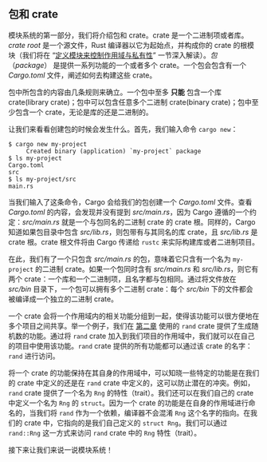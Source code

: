 ## 包和 crate

模块系统的第一部分，我们将介绍包和 crate。crate 是一个二进制项或者库。*crate root* 是一个源文件，Rust 编译器以它为起始点，并构成你的 crate 的根模块（我们将在 “[定义模块来控制作用域与私有性](https://github.com/rust-lang/book/blob/master/src/ch07-02-defining-modules-to-control-scope-and-privacy.md)” 一节深入解读）。*包*（*package*） 是提供一系列功能的一个或者多个 crate。一个包会包含有一个 *Cargo.toml* 文件，阐述如何去构建这些 crate。

包中所包含的内容由几条规则来确立。一个包中至多 **只能** 包含一个库 crate(library crate)；包中可以包含任意多个二进制 crate(binary crate)；包中至少包含一个 crate，无论是库的还是二进制的。

让我们来看看创建包的时候会发生什么。首先，我们输入命令 `cargo new`：

```text
$ cargo new my-project
     Created binary (application) `my-project` package
$ ls my-project
Cargo.toml
src
$ ls my-project/src
main.rs
```

当我们输入了这条命令，Cargo 会给我们的包创建一个 *Cargo.toml* 文件。查看 *Cargo.toml* 的内容，会发现并没有提到 *src/main.rs*，因为 Cargo 遵循的一个约定：*src/main.rs* 就是一个与包同名的二进制 crate 的 crate 根。同样的，Cargo 知道如果包目录中包含 *src/lib.rs*，则包带有与其同名的库 crate，且 *src/lib.rs* 是 crate 根。crate 根文件将由 Cargo 传递给 `rustc` 来实际构建库或者二进制项目。

在此，我们有了一个只包含 *src/main.rs* 的包，意味着它只含有一个名为 `my-project` 的二进制 crate。如果一个包同时含有 *src/main.rs* 和 *src/lib.rs*，则它有两个 crate：一个库和一个二进制项，且名字都与包相同。通过将文件放在 *src/bin* 目录下，一个包可以拥有多个二进制 crate：每个 *src/bin* 下的文件都会被编译成一个独立的二进制 crate。

一个 crate 会将一个作用域内的相关功能分组到一起，使得该功能可以很方便地在多个项目之间共享。举一个例子，我们在 [第二章](https://github.com/rust-lang/book/blob/master/src/ch02-00-guessing-game-tutorial.md#generating-a-random-number) 使用的 `rand` crate 提供了生成随机数的功能。通过将 `rand` crate 加入到我们项目的作用域中，我们就可以在自己的项目中使用该功能。`rand` crate 提供的所有功能都可以通过该 crate 的名字：`rand` 进行访问。

将一个 crate 的功能保持在其自身的作用域中，可以知晓一些特定的功能是在我们的 crate 中定义的还是在 `rand` crate 中定义的，这可以防止潜在的冲突。例如，`rand` crate 提供了一个名为 `Rng` 的特性（trait）。我们还可以在我们自己的 crate 中定义一个名为 `Rng` 的 `struct`。因为一个 crate 的功能是在自身的作用域进行命名的，当我们将 `rand` 作为一个依赖，编译器不会混淆 `Rng` 这个名字的指向。在我们的 crate 中，它指向的是我们自己定义的 `struct Rng`。我们可以通过 `rand::Rng` 这一方式来访问 `rand` crate 中的 `Rng` 特性（trait）。

接下来让我们来说一说模块系统！